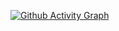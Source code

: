 [![Github Activity Graph](https://github-readme-activity-graph.cyclic.app/graph?username=webianks&theme=github-compact&hide_border=true)](https://git.io/webianks&hide_border=true)
